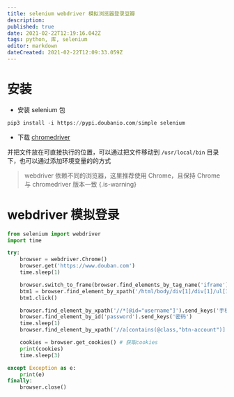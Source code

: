 ```yaml
---
title: selenium webdriver 模拟浏览器登录豆瓣
description: 
published: true
date: 2021-02-22T12:19:16.042Z
tags: python, 库, selenium
editor: markdown
dateCreated: 2021-02-22T12:09:33.059Z
---
```


# 安装

- 安装 selenium 包

```python
pip3 install -i https://pypi.doubanio.com/simple selenium
```

- 下载 [chromedriver](https://chromedriver.chromium.org/)

并把文件放在可直接执行的位置，可以通过把文件移动到 `/usr/local/bin` 目录下，也可以通过添加环境变量的的方式

> webdriver 依赖不同的浏览器，这里推荐使用 Chrome，且保持 Chrome 与 chromedriver 版本一致
{.is-warning}

# webdriver 模拟登录

```python
from selenium import webdriver
import time

try:
    browser = webdriver.Chrome()
    browser.get('https://www.douban.com')
    time.sleep(1)

    browser.switch_to_frame(browser.find_elements_by_tag_name('iframe')[0])
    btm1 = browser.find_element_by_xpath('/html/body/div[1]/div[1]/ul[1]/li[2]')
    btm1.click()

    browser.find_element_by_xpath('//*[@id="username"]').send_keys('手机号/邮箱')
    browser.find_element_by_id('password').send_keys('密码')
    time.sleep(1)
    browser.find_element_by_xpath('//a[contains(@class,"btn-account")]').click()

    cookies = browser.get_cookies() # 获取cookies
    print(cookies)
    time.sleep(3)

except Exception as e:
    print(e)
finally:    
    browser.close()
```